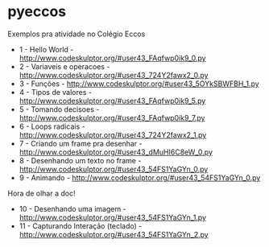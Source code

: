 # pyeccos
Exemplos pra atividade no Colégio Eccos

* 1 - Hello World - http://www.codeskulptor.org/#user43_FAqfwp0ik9_0.py
* 2 - Variaveis e operacoes - http://www.codeskulptor.org/#user43_724Y2fawx2_0.py
* 3 - Funções - http://www.codeskulptor.org/#user43_5OYkSBWFBH_1.py
* 4 - Tipos de valores - http://www.codeskulptor.org/#user43_FAqfwp0ik9_5.py
* 5 - Tomando decisoes - http://www.codeskulptor.org/#user43_FAqfwp0ik9_7.py
* 6 - Loops radicais - http://www.codeskulptor.org/#user43_724Y2fawx2_1.py
* 7 - Criando um frame pra desenhar - http://www.codeskulptor.org/#user43_dMuHI6C8eW_0.py
* 8 - Desenhando um texto no frame - http://www.codeskulptor.org/#user43_54FS1YaGYn_0.py
* 9 - Animando - http://www.codeskulptor.org/#user43_54FS1YaGYn_0.py

Hora de olhar a doc!

* 10 - Desenhando uma imagem - http://www.codeskulptor.org/#user43_54FS1YaGYn_1.py
* 11 - Capturando Interação (teclado) - http://www.codeskulptor.org/#user43_54FS1YaGYn_2.py
